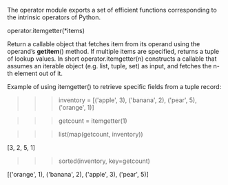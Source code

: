 The operator module exports a set of efficient functions corresponding to the intrinsic operators of Python.

operator.itemgetter(*items)

Return a callable object that fetches item from its operand using the operand’s __getitem__() method.
If multiple items are specified, returns a tuple of lookup values.
In short operator.itemgetter(n) constructs a callable that assumes an iterable object (e.g. list, tuple, set) as input,
and fetches the n-th element out of it.

Example of using itemgetter() to retrieve specific fields from a tuple record:


>>> inventory = [('apple', 3), ('banana', 2), ('pear', 5), ('orange', 1)]

>>> getcount = itemgetter(1)

>>> list(map(getcount, inventory))

[3, 2, 5, 1]

>>> sorted(inventory, key=getcount)

[('orange', 1), ('banana', 2), ('apple', 3), ('pear', 5)]